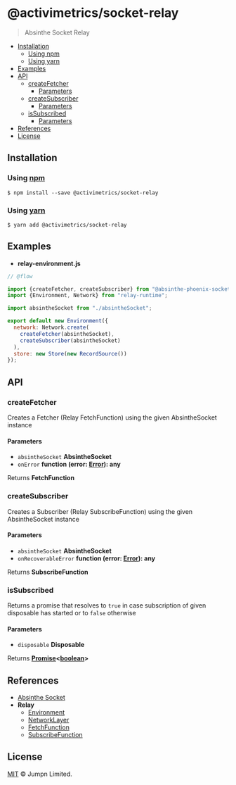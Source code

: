 # @activimetrics/socket-relay

> Absinthe Socket Relay

<!-- START doctoc generated TOC please keep comment here to allow auto update -->
<!-- DON'T EDIT THIS SECTION, INSTEAD RE-RUN doctoc TO UPDATE -->
<!-- END doctoc -->

- [Installation](#installation)
  - [Using npm](#using-npm)
  - [Using yarn](#using-yarn)
- [Examples](#examples)
- [API](#api)
  - [createFetcher](#createfetcher)
    - [Parameters](#parameters)
  - [createSubscriber](#createsubscriber)
    - [Parameters](#parameters-1)
  - [isSubscribed](#issubscribed)
    - [Parameters](#parameters-2)
- [References](#references)
- [License](#license)

<!-- END doctoc generated TOC please keep comment here to allow auto update -->

## Installation

### Using [npm](https://docs.npmjs.com/cli/npm)

    $ npm install --save @activimetrics/socket-relay

### Using [yarn](https://yarnpkg.com)

    $ yarn add @activimetrics/socket-relay

## Examples

-   **relay-environment.js**

```javascript
// @flow

import {createFetcher, createSubscriber} from "@absinthe-phoenix-socket-relay";
import {Environment, Network} from "relay-runtime";

import absintheSocket from "./absintheSocket";

export default new Environment({
  network: Network.create(
    createFetcher(absintheSocket),
    createSubscriber(absintheSocket)
  ),
  store: new Store(new RecordSource())
});
```

## API

<!-- Generated by documentation.js. Update this documentation by updating the source code. -->

### createFetcher

Creates a Fetcher (Relay FetchFunction) using the given AbsintheSocket
instance

#### Parameters

-   `absintheSocket` **AbsintheSocket** 
-   `onError` **function (error: [Error](https://developer.mozilla.org/docs/Web/JavaScript/Reference/Global_Objects/Error)): any** 

Returns **FetchFunction** 

### createSubscriber

Creates a Subscriber (Relay SubscribeFunction) using the given AbsintheSocket
instance

#### Parameters

-   `absintheSocket` **AbsintheSocket** 
-   `onRecoverableError` **function (error: [Error](https://developer.mozilla.org/docs/Web/JavaScript/Reference/Global_Objects/Error)): any** 

Returns **SubscribeFunction** 

### isSubscribed

Returns a promise that resolves to `true` in case subscription of given
disposable has started or to `false` otherwise

#### Parameters

-   `disposable` **Disposable** 

Returns **[Promise](https://developer.mozilla.org/docs/Web/JavaScript/Reference/Global_Objects/Promise)&lt;[boolean](https://developer.mozilla.org/docs/Web/JavaScript/Reference/Global_Objects/Boolean)>** 

## References

-   [Absinthe Socket](https://github.com/absinthe-graphql/absinthe-socket/tree/master/packages/socket)
-   **Relay**
    -   [Environment](https://facebook.github.io/relay/docs/relay-environment.html)
    -   [NetworkLayer](https://facebook.github.io/relay/docs/network-layer.html)
    -   [FetchFunction](https://github.com/facebook/relay/blob/master/packages/relay-runtime/network/RelayNetworkTypes.js#L79)
    -   [SubscribeFunction](https://github.com/facebook/relay/blob/master/packages/relay-runtime/network/RelayNetworkTypes.js#L93)

## License

[MIT](LICENSE.txt) :copyright: Jumpn Limited.
